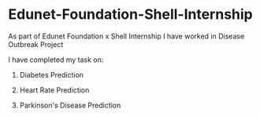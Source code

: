 # Edunet-Foundation-Shell-Internship

As part of Edunet Foundation x Shell Internship I have worked in Disease Outbreak Project

I have completed my task on:

1. Diabetes Prediction

2. Heart Rate Prediction

3. Parkinson's Disease Prediction
